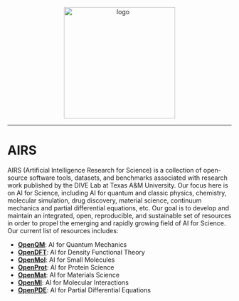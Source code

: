 <p align="center">
<img src="https://github.com/divelab/AIRS/blob/main/AIRS_logo.png" width="250" class="center" alt="logo"/>
    <br/>
</p>

------

# AIRS

AIRS (Artificial Intelligence Research for Science) is a collection of open-source software tools, datasets, and benchmarks associated with research work published by the DIVE Lab at Texas A&M University. Our focus here is on AI for Science, including AI for quantum and classic physics, chemistry, molecular simulation, drug discovery, material science, continuum mechanics and partial differential equations, etc. Our goal is to develop and maintain an integrated, open, reproducible, and sustainable set of resources in order to propel the emerging and rapidly growing field of AI for Science.
Our current list of resources includes:
-	[**OpenQM**](https://github.com/divelab/AIRS/tree/main/OpenQM): AI for Quantum Mechanics
-	[**OpenDFT**](https://github.com/divelab/AIRS/tree/main/OpenDFT): AI for Density Functional Theory
-	[**OpenMol**](https://github.com/divelab/AIRS/tree/main/OpenMol): AI for Small Molecules
-	[**OpenProt**](https://github.com/divelab/AIRS/tree/main/OpenProt): AI for Protein Science
-	[**OpenMat**](https://github.com/divelab/AIRS/tree/main/OpenMat): AI for Materials Science
-	[**OpenMI**](https://github.com/divelab/AIRS/tree/main/OpenMI): AI for Molecular Interactions
-	[**OpenPDE**](https://github.com/divelab/AIRS/tree/main/OpenPDE): AI for Partial Differential Equations
